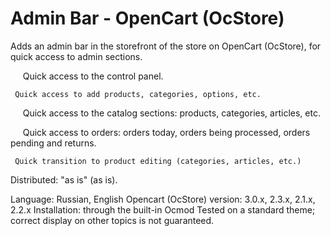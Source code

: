 # Admin Bar - OpenCart (OcStore)

Adds an admin bar in the storefront of the store on OpenCart (OcStore), for quick access to admin sections.

     Quick access to the control panel.

     Quick access to add products, categories, options, etc.

     Quick access to the catalog sections: products, categories, articles, etc.

     Quick access to orders: orders today, orders being processed, orders pending and returns.

     Quick transition to product editing (categories, articles, etc.)
 Distributed: "as is" (as is).

 Language: Russian, English
 Opencart (OcStore) version: 3.0.x, 2.3.x, 2.1.x, 2.2.x
 Installation: through the built-in Ocmod
 Tested on a standard theme; correct display on other topics is not guaranteed.
